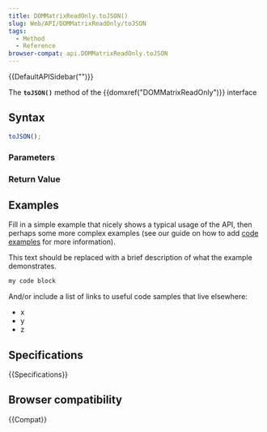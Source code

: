 ```yaml
---
title: DOMMatrixReadOnly.toJSON()
slug: Web/API/DOMMatrixReadOnly/toJSON
tags:
  - Method
  - Reference
browser-compat: api.DOMMatrixReadOnly.toJSON
---
```

{{DefaultAPISidebar("")}}

The **`toJSON()`** method of the {{domxref("DOMMatrixReadOnly")}} interface 

## Syntax

```js
toJSON();
```

### Parameters



### Return Value



## Examples

Fill in a simple example that nicely shows a typical usage of the API, then perhaps some more complex examples (see our guide on how to add [code examples](/en-US/docs/MDN/Contribute/Structures/Code_examples) for more information).

This text should be replaced with a brief description of what the example demonstrates.

```js
my code block
```

And/or include a list of links to useful code samples that live elsewhere:

*   x
*   y
*   z

## Specifications

{{Specifications}}

## Browser compatibility

{{Compat}}

